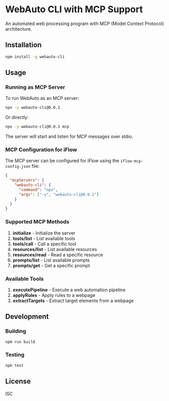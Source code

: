 # WebAuto CLI with MCP Support

An automated web processing program with MCP (Model Context Protocol) architecture.

## Installation

```bash
npm install -g webauto-cli
```

## Usage

### Running as MCP Server

To run WebAuto as an MCP server:

```bash
npx -y webauto-cli@0.0.1
```

Or directly:

```bash
npx -y webauto-cli@0.0.1 mcp
```

The server will start and listen for MCP messages over stdio.

### MCP Configuration for iFlow

The MCP server can be configured for iFlow using the `iflow-mcp-config.json` file:

```json
{
  "mcpServers": {
    "webauto-cli": {
      "command": "npx",
      "args": ["-y", "webauto-cli@0.0.1"]
    }
  }
}
```

### Supported MCP Methods

1. **initialize** - Initialize the server
2. **tools/list** - List available tools
3. **tools/call** - Call a specific tool
4. **resources/list** - List available resources
5. **resources/read** - Read a specific resource
6. **prompts/list** - List available prompts
7. **prompts/get** - Get a specific prompt

### Available Tools

1. **executePipeline** - Execute a web automation pipeline
2. **applyRules** - Apply rules to a webpage
3. **extractTargets** - Extract target elements from a webpage

## Development

### Building

```bash
npm run build
```

### Testing

```bash
npm test
```

## License

ISC